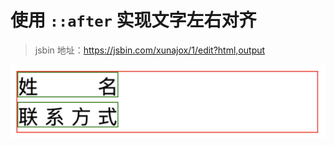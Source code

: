 # 使用 `::after` 实现文字左右对齐

> jsbin 地址：https://jsbin.com/xunajox/1/edit?html,output

![图片](./images/img.png)
